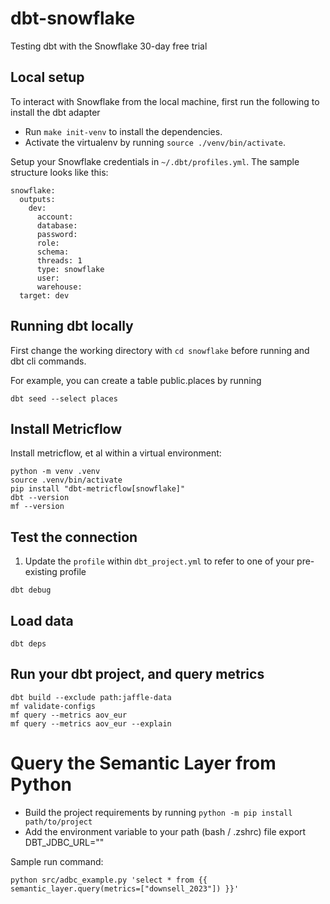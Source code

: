 # dbt-snowflake
Testing dbt with the Snowflake 30-day free trial


## Local setup

To interact with Snowflake from the local machine, first run the following to install the dbt adapter

* Run `make init-venv` to install the dependencies.
* Activate the virtualenv by running `source ./venv/bin/activate`.

Setup your Snowflake credentials in `~/.dbt/profiles.yml`. The sample structure looks like this:

```
snowflake:
  outputs:
    dev:
      account: 
      database: 
      password: 
      role: 
      schema: 
      threads: 1
      type: snowflake
      user:
      warehouse: 
  target: dev
```

## Running dbt locally

First change the working directory with `cd snowflake` before running and dbt cli commands.

For example, you can create a table public.places by running

```
dbt seed --select places
```

## Install Metricflow

Install metricflow, et al within a virtual environment:
```shell
python -m venv .venv
source .venv/bin/activate
pip install "dbt-metricflow[snowflake]"
dbt --version
mf --version
```

## Test the connection
1. Update the `profile` within `dbt_project.yml` to refer to one of your pre-existing profile

```shell
dbt debug
```

## Load data

```shell
dbt deps
```

## Run your dbt project, and query metrics

```shell
dbt build --exclude path:jaffle-data
mf validate-configs
mf query --metrics aov_eur
mf query --metrics aov_eur --explain
```

# Query the Semantic Layer from Python

- Build the project requirements by running `python -m pip install path/to/project`
- Add the environment variable to your path (bash / .zshrc) file
export DBT_JDBC_URL="<token here>"

Sample run command:

```
python src/adbc_example.py 'select * from {{ semantic_layer.query(metrics=["downsell_2023"]) }}'
```
